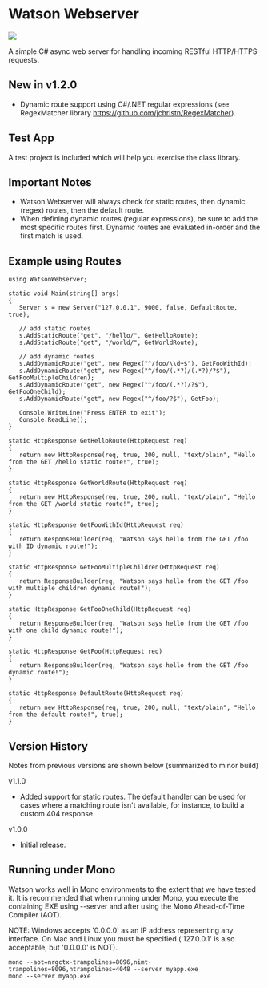 # Watson Webserver

[![][nuget-img]][nuget]

[nuget]:     https://www.nuget.org/packages/Watson/
[nuget-img]: https://badge.fury.io/nu/Object.svg

A simple C# async web server for handling incoming RESTful HTTP/HTTPS requests. 

## New in v1.2.0
- Dynamic route support using C#/.NET regular expressions (see RegexMatcher library https://github.com/jchristn/RegexMatcher).

## Test App
A test project is included which will help you exercise the class library.

## Important Notes
- Watson Webserver will always check for static routes, then dynamic (regex) routes, then the default route.  
- When defining dynamic routes (regular expressions), be sure to add the most specific routes first.  Dynamic routes are evaluated in-order and the first match is used.

## Example using Routes
```
using WatsonWebserver;

static void Main(string[] args)
{
   Server s = new Server("127.0.0.1", 9000, false, DefaultRoute, true);

   // add static routes
   s.AddStaticRoute("get", "/hello/", GetHelloRoute);
   s.AddStaticRoute("get", "/world/", GetWorldRoute);

   // add dynamic routes
   s.AddDynamicRoute("get", new Regex("^/foo/\\d+$"), GetFooWithId);
   s.AddDynamicRoute("get", new Regex("^/foo/(.*?)/(.*?)/?$"), GetFooMultipleChildren);
   s.AddDynamicRoute("get", new Regex("^/foo/(.*?)/?$"), GetFooOneChild);
   s.AddDynamicRoute("get", new Regex("^/foo/?$"), GetFoo); 

   Console.WriteLine("Press ENTER to exit");
   Console.ReadLine();
}

static HttpResponse GetHelloRoute(HttpRequest req)
{
   return new HttpResponse(req, true, 200, null, "text/plain", "Hello from the GET /hello static route!", true);
}

static HttpResponse GetWorldRoute(HttpRequest req)
{
   return new HttpResponse(req, true, 200, null, "text/plain", "Hello from the GET /world static route!", true);
}

static HttpResponse GetFooWithId(HttpRequest req)
{
   return ResponseBuilder(req, "Watson says hello from the GET /foo with ID dynamic route!");
}

static HttpResponse GetFooMultipleChildren(HttpRequest req)
{ 
   return ResponseBuilder(req, "Watson says hello from the GET /foo with multiple children dynamic route!");
}

static HttpResponse GetFooOneChild(HttpRequest req)
{ 
   return ResponseBuilder(req, "Watson says hello from the GET /foo with one child dynamic route!");
}

static HttpResponse GetFoo(HttpRequest req)
{ 
   return ResponseBuilder(req, "Watson says hello from the GET /foo dynamic route!");
}

static HttpResponse DefaultRoute(HttpRequest req)
{
   return new HttpResponse(req, true, 200, null, "text/plain", "Hello from the default route!", true);
}
```

## Version History
Notes from previous versions are shown below (summarized to minor build)

v1.1.0
- Added support for static routes.  The default handler can be used for cases where a matching route isn't available, for instance, to build a custom 404 response.

v1.0.0
- Initial release.

## Running under Mono
Watson works well in Mono environments to the extent that we have tested it. It is recommended that when running under Mono, you execute the containing EXE using --server and after using the Mono Ahead-of-Time Compiler (AOT).

NOTE: Windows accepts '0.0.0.0' as an IP address representing any interface.  On Mac and Linux you must be specified ('127.0.0.1' is also acceptable, but '0.0.0.0' is NOT).

```
mono --aot=nrgctx-trampolines=8096,nimt-trampolines=8096,ntrampolines=4048 --server myapp.exe
mono --server myapp.exe
```